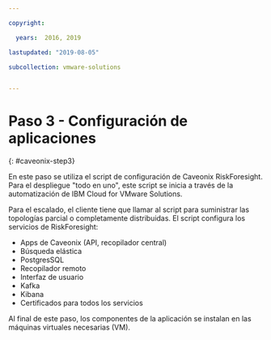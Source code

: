 ```yaml
---

copyright:

  years:  2016, 2019

lastupdated: "2019-08-05"

subcollection: vmware-solutions


---
```


# Paso 3 - Configuración de aplicaciones
{: #caveonix-step3}

En este paso se utiliza el script de configuración de Caveonix RiskForesight. Para el despliegue "todo en uno", este script se inicia a través de la automatización de IBM Cloud for VMware Solutions.

Para el escalado, el cliente tiene que llamar al script para suministrar las topologías parcial o completamente distribuidas. El script configura los servicios de RiskForesight:
- Apps de Caveonix (API, recopilador central)
- Búsqueda elástica
- PostgresSQL
- Recopilador remoto
- Interfaz de usuario
- Kafka
- Kibana
- Certificados para todos los servicios

Al final de este paso, los componentes de la aplicación se instalan en las máquinas virtuales necesarias (VM).
